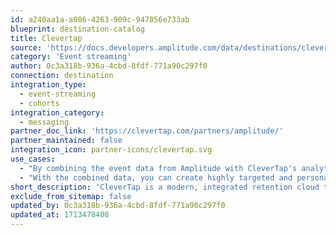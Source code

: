 ```yaml
---
id: a240aa1a-a086-4263-909c-947856e733ab
blueprint: destination-catalog
title: Clevertap
source: 'https://docs.developers.amplitude.com/data/destinations/clevertap'
category: 'Event streaming'
author: 0c3a318b-936a-4cbd-8fdf-771a90c297f0
connection: destination
integration_type:
  - event-streaming
  - cohorts
integration_category:
  - messaging
partner_doc_link: 'https://clevertap.com/partners/amplitude/'
partner_maintained: false
integration_icon: partner-icons/clevertap.svg
use_cases:
  - "By combining the event data from Amplitude with CleverTap's analytics capabilities, you can gain deeper insights into user behavior and engagement. CleverTap provides powerful visualization tools that can help you analyze user journeys, funnel drop-offs, and other key metrics, allowing you to make data-driven decisions to optimize your product or marketing strategies."
  - "With the combined data, you can create highly targeted and personalized engagement campaigns using CleverTap's automation and segmentation features. For example, you can identify users who abandoned a specific step in your product and then use CleverTap to send personalized messages or offers to encourage them to complete the desired action."
short_description: 'CleverTap is a modern, integrated retention cloud that empowers digital consumer brands to increase customer retention and lifetime value. With this integration, you can ingest event data from CleverTap into Amplitude for further analysis.'
exclude_from_sitemap: false
updated_by: 0c3a318b-936a-4cbd-8fdf-771a90c297f0
updated_at: 1713478408
---
```

